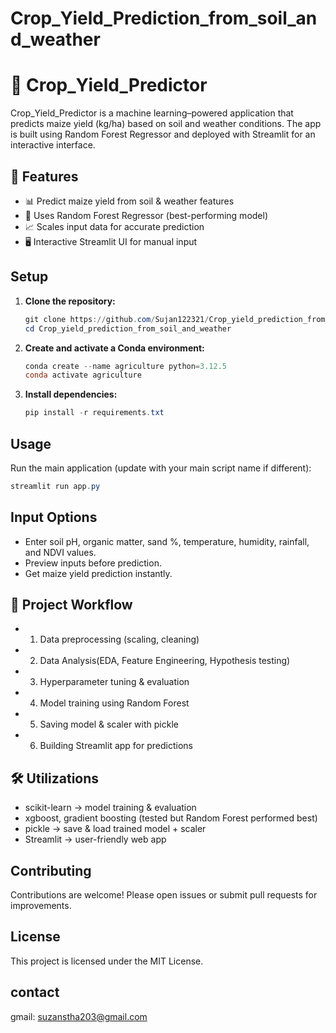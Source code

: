 # Crop_Yield_Prediction_from_soil_and_weather
# 🌱 Crop_Yield_Predictor

Crop_Yield_Predictor is a machine learning–powered application that predicts maize yield (kg/ha) based on soil and weather conditions. The app is built using Random Forest Regressor and deployed with Streamlit for an interactive interface.

## 🚀 Features

- 📊 Predict maize yield from soil & weather features
- 🧮 Uses Random Forest Regressor (best-performing model)
- 📈 Scales input data for accurate prediction
- 🖥️ Interactive Streamlit UI for manual input

## Setup

1. **Clone the repository:**
	```powershell
	git clone https://github.com/Sujan122321/Crop_yield_prediction_from_soil_and_weather.git
	cd Crop_yield_prediction_from_soil_and_weather
	```

2. **Create and activate a Conda environment:**
	```powershell
	conda create --name agriculture python=3.12.5
	conda activate agriculture
	```

3. **Install dependencies:**
	```powershell
	pip install -r requirements.txt
	```

## Usage

Run the main application (update with your main script name if different):
```powershell
streamlit run app.py
```

## Input Options
- Enter soil pH, organic matter, sand %, temperature, humidity, rainfall, and NDVI values.
- Preview inputs before prediction.
- Get maize yield prediction instantly.

## 📌 Project Workflow
- 1. Data preprocessing (scaling, cleaning)
- 2. Data Analysis(EDA, Feature Engineering, Hypothesis testing)
- 3. Hyperparameter tuning & evaluation
- 4. Model training using Random Forest
- 5. Saving model & scaler with pickle
- 6. Building Streamlit app for predictions

## 🛠️ Utilizations
- scikit-learn → model training & evaluation
- xgboost, gradient boosting (tested but Random Forest performed best)
- pickle → save & load trained model + scaler
- Streamlit → user-friendly web app

## Contributing

Contributions are welcome! Please open issues or submit pull requests for improvements.

## License

This project is licensed under the MIT License.


## contact
 gmail: suzanstha203@gmail.com